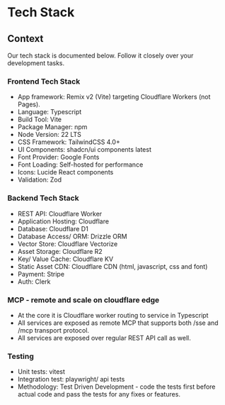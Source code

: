 # Tech Stack

## Context
Our tech stack is documented below. Follow it closely over your development tasks.


### Frontend Tech Stack 
- App framework: Remix v2 (Vite) targeting Cloudflare Workers (not Pages).
- Language: Typescript
- Build Tool: Vite
- Package Manager: npm
- Node Version: 22 LTS
- CSS Framework: TailwindCSS 4.0+
- UI Components: shadcn/ui components latest
- Font Provider: Google Fonts
- Font Loading: Self-hosted for performance
- Icons: Lucide React components
- Validation: Zod


### Backend Tech Stack
- REST API: Cloudflare Worker
- Application Hosting: Cloudflare
- Database: Cloudflare D1
- Database Access/ ORM: Drizzle ORM
- Vector Store: Cloudflare Vectorize
- Asset Storage: Cloudflare R2
- Key/ Value Cache: Cloudflare KV
- Static Asset CDN: Cloudflare CDN (html, javascript, css and font)
- Payment: Stripe
- Auth: Clerk


### MCP - remote and scale on cloudflare edge
- At the core it is Cloudflare worker routing to service in Typescript
- All services are exposed as remote MCP that supports both /sse and /mcp transport protocol.
- All services are exposed over regular REST API call as well.


### Testing
- Unit tests: vitest
- Integration test: playwright/ api tests
- Methodology: Test Driven Development - code the tests first before actual code and pass the tests for any fixes or features.
